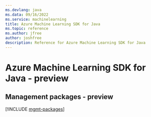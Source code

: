 ```yaml
---
ms.devlang: java
ms.data: 09/16/2022
ms.service: machinelearning
title: Azure Machine Learning SDK for Java
ms.topic: reference
ms.author: jfree
author: joshfree
description: Reference for Azure Machine Learning SDK for Java
---
```

# Azure Machine Learning SDK for Java - preview

## Management packages - preview
[!INCLUDE [mgmt-packages](machine-learning-mgmt-index.md)]